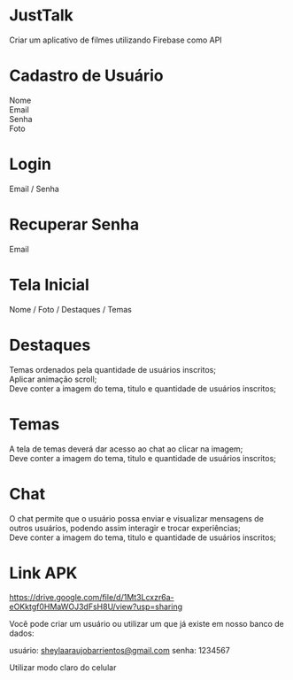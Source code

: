 # JustTalk


Criar um aplicativo de filmes utilizando Firebase como API

# Cadastro de Usuário

Nome</br>
Email</br>
Senha</br>
Foto</br>

# Login

Email / Senha

# Recuperar Senha

Email

# Tela Inicial 

Nome / Foto / Destaques / Temas

# Destaques

Temas ordenados pela quantidade de usuários inscritos;</br>
Aplicar animação scroll;</br>
Deve conter a imagem do tema, titulo e quantidade de usuários inscritos;

# Temas 

A tela de temas deverá dar acesso ao chat ao clicar na imagem;</br>
Deve conter a imagem do tema, titulo e quantidade de usuários inscritos;

# Chat

O chat permite que o usuário possa enviar e visualizar mensagens de outros usuários, podendo assim interagir e trocar experiências;</br>
Deve conter a imagem do tema, titulo e quantidade de usuários inscritos;

# Link APK

https://drive.google.com/file/d/1Mt3Lcxzr6a-eOKktgf0HMaWOJ3dFsH8U/view?usp=sharing

Você pode criar um usuário ou utilizar um que já existe em nosso banco de dados:

usuário: sheylaaraujobarrientos@gmail.com
senha: 1234567

Utilizar modo claro do celular
